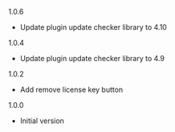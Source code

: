 1.0.6
- Update plugin update checker library to 4.10

1.0.4
- Update plugin update checker library to 4.9

1.0.2
- Add remove license key button

1.0.0
- Initial version